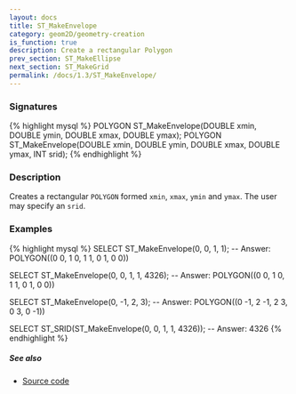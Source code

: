 ```yaml
---
layout: docs
title: ST_MakeEnvelope
category: geom2D/geometry-creation
is_function: true
description: Create a rectangular Polygon
prev_section: ST_MakeEllipse
next_section: ST_MakeGrid
permalink: /docs/1.3/ST_MakeEnvelope/
---
```


### Signatures

{% highlight mysql %}
POLYGON ST_MakeEnvelope(DOUBLE xmin, DOUBLE ymin,
                        DOUBLE xmax, DOUBLE ymax);
POLYGON ST_MakeEnvelope(DOUBLE xmin, DOUBLE ymin,
                        DOUBLE xmax, DOUBLE ymax, INT srid);
{% endhighlight %}

### Description

Creates a rectangular `POLYGON` formed `xmin`, `xmax`, `ymin` and
`ymax`. The user may specify an `srid`.

### Examples

{% highlight mysql %}
SELECT ST_MakeEnvelope(0, 0, 1, 1);
-- Answer: POLYGON((0 0, 1 0, 1 1, 0 1, 0 0))

SELECT ST_MakeEnvelope(0, 0, 1, 1, 4326);
-- Answer: POLYGON((0 0, 1 0, 1 1, 0 1, 0 0))

SELECT ST_MakeEnvelope(0, -1, 2, 3);
-- Answer: POLYGON((0 -1, 2 -1, 2 3, 0 3, 0 -1))

SELECT ST_SRID(ST_MakeEnvelope(0, 0, 1, 1, 4326));
-- Answer: 4326
{% endhighlight %}

##### See also

* <a href="https://github.com/orbisgis/h2gis/blob/master/h2spatial-ext/src/main/java/org/h2gis/h2spatialext/function/spatial/create/ST_MakeEnvelope.java" target="_blank">Source code</a>
